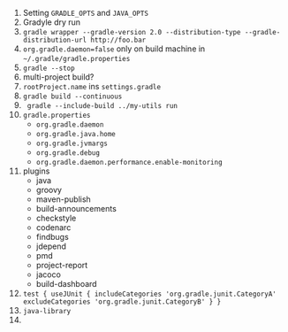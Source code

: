1. Setting `GRADLE_OPTS` and `JAVA_OPTS`
1. Gradyle dry run
1. `gradle wrapper --gradle-version 2.0 --distribution-type --gradle-distribution-url http://foo.bar`
1. `org.gradle.daemon=false` only on build machine in `~/.gradle/gradle.properties`
1. `gradle --stop`
1. multi-project build?
1. `rootProject.name` ins `settings.gradle`
1. `gradle build --continuous`
1. ` gradle --include-build ../my-utils run`
1. `gradle.properties`
    * `org.gradle.daemon`
    * `org.gradle.java.home`
    * `org.gradle.jvmargs`
    * `org.gradle.debug`
    * `org.gradle.daemon.performance.enable-monitoring`
1. plugins
    * java
    * groovy
    * maven-publish
    * build-announcements
    * checkstyle
    * codenarc
    * findbugs
    * jdepend
    * pmd
    * project-report
    * jacoco
    * build-dashboard
1. `test {
        useJUnit {
            includeCategories 'org.gradle.junit.CategoryA'
            excludeCategories 'org.gradle.junit.CategoryB'
        }
    }`
1. `java-library`
1.     